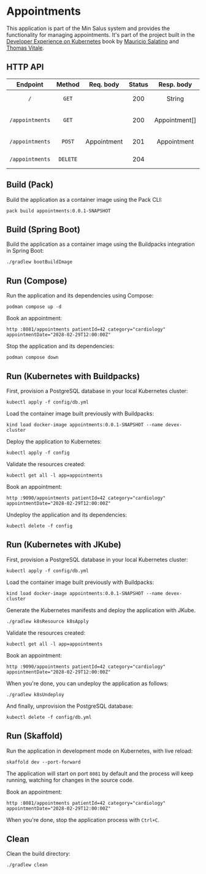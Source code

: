 # Appointments

This application is part of the Min Salus system and provides the functionality for managing appointments. It's part of the project built in the [Developer Experience on Kubernetes](https://www.manning.com/books/developer-experience-on-kubernetes) book by [Mauricio Salatino](https://salaboy.com) and [Thomas Vitale](https://www.thomasvitale.com).

## HTTP API

| Endpoint	      | Method   | Req. body   | Status | Resp. body     | Description    		   	              |
|:---------------:|:--------:|:-----------:|:------:|:--------------:|:-------------------------------------|
| `/`             | `GET`    |             | 200    | String         | Welcome message.                     |
| `/appointments` | `GET`    |             | 200    | Appointment[]  | Get all the booked appointments.     |
| `/appointments` | `POST`   | Appointment | 201    | Appointment    | Book a new appointment.              |
| `/appointments` | `DELETE` |             | 204    |                | Delete all appointments.             |

## Build (Pack)

Build the application as a container image using the Pack CLI:

```shell script
pack build appointments:0.0.1-SNAPSHOT
```

## Build (Spring Boot)

Build the application as a container image using the Buildpacks integration in Spring Boot:

```shell script
./gradlew bootBuildImage
```

## Run (Compose)

Run the application and its dependencies using Compose:

```shell script
podman compose up -d
```

Book an appointment:

```shell script
http :8081/appointments patientId=42 category="cardiology" appointmentDate="2028-02-29T12:00:00Z"
```

Stop the application and its dependencies:

```shell script
podman compose down
```

## Run (Kubernetes with Buildpacks)

First, provision a PostgreSQL database in your local Kubernetes cluster:

```shell script
kubectl apply -f config/db.yml
```

Load the container image built previously with Buildpacks:

```shell script
kind load docker-image appointments:0.0.1-SNAPSHOT --name devex-cluster
```

Deploy the application to Kubernetes:

```shell script
kubectl apply -f config
```

Validate the resources created:

```shell script
kubectl get all -l app=appointments
```

Book an appointment:

```shell script
http :9090/appointments patientId=42 category="cardiology" appointmentDate="2028-02-29T12:00:00Z"
```

Undeploy the application and its dependencies:

```shell script
kubectl delete -f config
```

## Run (Kubernetes with JKube)

First, provision a PostgreSQL database in your local Kubernetes cluster:

```shell script
kubectl apply -f config/db.yml
```

Load the container image built previously with Buildpacks:

```shell script
kind load docker-image appointments:0.0.1-SNAPSHOT --name devex-cluster
```

Generate the Kubernetes manifests and deploy the application with JKube.

```shell
./gradlew k8sResource k8sApply
```

Validate the resources created:

```shell script
kubectl get all -l app=appointments
```

Book an appointment:

```shell script
http :9090/appointments patientId=42 category="cardiology" appointmentDate="2028-02-29T12:00:00Z"
```

When you're done, you can undeploy the application as follows:

```shell
./gradlew k8sUndeploy
```

And finally, unprovision the PostgreSQL database:

```shell script
kubectl delete -f config/db.yml
```

## Run (Skaffold)

Run the application in development mode on Kubernetes, with live reload:

```shell script
skaffold dev --port-forward
```

The application will start on port `8081` by default and the process will keep running, watching for changes in the source code.

Book an appointment:

```shell script
http :8081/appointments patientId=42 category="cardiology" appointmentDate="2028-02-29T12:00:00Z"
```

When you're done, stop the application process with `Ctrl+C`.

## Clean

Clean the build directory:

```shell script
./gradlew clean
```
